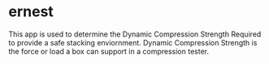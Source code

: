 # ernest
This app is used to determine the Dynamic Compression Strength Required to provide a safe stacking enviornment.  Dynamic Compression Strength is the force or load a box can support in a compression tester.
